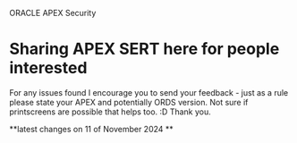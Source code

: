 ORACLE APEX Security 
# Sharing APEX SERT here for people interested



For any issues found I encourage you to send your feedback - just as a rule please state your APEX and potentially ORDS version. 
Not sure if printscreens are possible that helps too. :D
Thank you.


**latest changes on 11 of November 2024 **